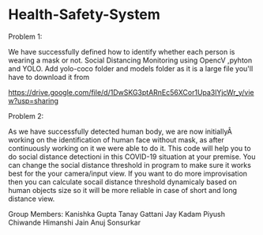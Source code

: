 # Health-Safety-System
Problem 1:

We have successfully defined how to identify whether each person is wearing a mask or not.
Social Distancing Monitoring using OpencV ,pyhton and YOLO.
Add yolo-coco folder and models folder as it is a large file you'll have to download it from 

https://drive.google.com/file/d/1DwSKG3ptARnEc56XCor1Upa3lYjcWr_y/view?usp=sharing

Problem 2:

As we have successfully detected human body, we are now initiallyÂ  working on the identification of human face without mask, as after continuously working on it we were able to do it.
This code will help you to do social distance detectioni in this COVID-19 situation at your premise. 
You can change the social distance threshold in program to make sure it works best for the your camera/input view. If you want to do more improvisation then you can calculate socail distance threshold dynamicaly based on human objects size so it will be more reliable in case of short and long distance view.



 
Group Members:
Kanishka Gupta 
Tanay Gattani
Jay Kadam
Piyush Chiwande
Himanshi Jain
Anuj Sonsurkar
